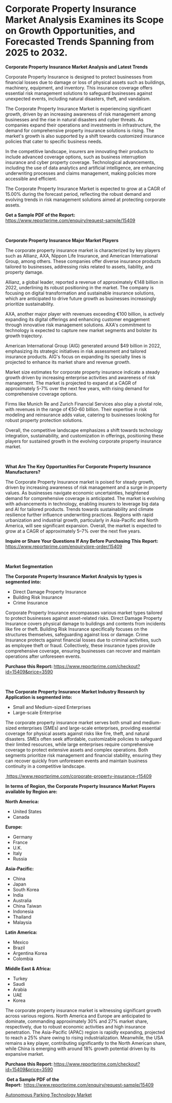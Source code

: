 <p><h1>Corporate Property Insurance Market Analysis Examines its Scope on Growth Opportunities, and Forecasted Trends Spanning from 2025 to 2032.</h1></p><p><strong>Corporate Property Insurance Market Analysis and Latest Trends</strong></p>
<p><p>Corporate Property Insurance is designed to protect businesses from financial losses due to damage or loss of physical assets such as buildings, machinery, equipment, and inventory. This insurance coverage offers essential risk management solutions to safeguard businesses against unexpected events, including natural disasters, theft, and vandalism.</p><p>The Corporate Property Insurance Market is experiencing significant growth, driven by an increasing awareness of risk management among businesses and the rise in natural disasters and cyber threats. As companies expand their operations and investments in infrastructure, the demand for comprehensive property insurance solutions is rising. The market's growth is also supported by a shift towards customized insurance policies that cater to specific business needs.</p><p>In the competitive landscape, insurers are innovating their products to include advanced coverage options, such as business interruption insurance and cyber property coverage. Technological advancements, including the use of data analytics and artificial intelligence, are enhancing underwriting processes and claims management, making policies more accessible and efficient.</p><p>The Corporate Property Insurance Market is expected to grow at a CAGR of 15.00% during the forecast period, reflecting the robust demand and evolving trends in risk management solutions aimed at protecting corporate assets.</p></p>
<p><strong>Get a Sample PDF of the Report:&nbsp;</strong> <a href="https://www.reportprime.com/enquiry/request-sample/15409?utm_campaign=3503&utm_medium=2&utm_source=Github&utm_content=ia&utm_term=20032025&utm_id=corporate-property-insurance">https://www.reportprime.com/enquiry/request-sample/15409</a></p>
<p>&nbsp;</p>
<p><strong>Corporate Property Insurance Major Market Players</strong></p>
<p><p>The corporate property insurance market is characterized by key players such as Allianz, AXA, Nippon Life Insurance, and American International Group, among others. These companies offer diverse insurance products tailored to businesses, addressing risks related to assets, liability, and property damage.</p><p>Allianz, a global leader, reported a revenue of approximately €148 billion in 2022, underlining its robust positioning in the market. The company is focusing on digital transformation and sustainable insurance solutions, which are anticipated to drive future growth as businesses increasingly prioritize sustainability.</p><p>AXA, another major player with revenues exceeding €100 billion, is actively expanding its digital offerings and enhancing customer engagement through innovative risk management solutions. AXA's commitment to technology is expected to capture new market segments and bolster its growth trajectory.</p><p>American International Group (AIG) generated around $49 billion in 2022, emphasizing its strategic initiatives in risk assessment and tailored insurance products. AIG's focus on expanding its specialty lines is projected to enhance its market share and revenue growth.</p><p>Market size estimates for corporate property insurance indicate a steady growth driven by increasing enterprise activities and awareness of risk management. The market is projected to expand at a CAGR of approximately 5-7% over the next few years, with rising demand for comprehensive coverage options.</p><p>Firms like Munich Re and Zurich Financial Services also play a pivotal role, with revenues in the range of €50-60 billion. Their expertise in risk modeling and reinsurance adds value, catering to businesses looking for robust property protection solutions.</p><p>Overall, the competitive landscape emphasizes a shift towards technology integration, sustainability, and customization in offerings, positioning these players for sustained growth in the evolving corporate property insurance market.</p></p>
<p>&nbsp;</p>
<p><strong>What Are The Key Opportunities For Corporate Property Insurance Manufacturers?</strong></p>
<p><p>The Corporate Property Insurance market is poised for steady growth, driven by increasing awareness of risk management and a surge in property values. As businesses navigate economic uncertainties, heightened demand for comprehensive coverage is anticipated. The market is evolving with advancements in technology, enabling insurers to leverage big data and AI for tailored products. Trends towards sustainability and climate resilience further influence underwriting practices. Regions with rapid urbanization and industrial growth, particularly in Asia-Pacific and North America, will see significant expansion. Overall, the market is expected to grow at a CAGR of approximately 5–7% over the next five years.</p></p>
<p><strong>Inquire or Share Your Questions If Any Before Purchasing This Report:</strong> <a href="https://www.reportprime.com/enquiry/pre-order/15409?utm_campaign=3503&utm_medium=2&utm_source=Github&utm_content=ia&utm_term=20032025&utm_id=corporate-property-insurance">https://www.reportprime.com/enquiry/pre-order/15409</a></p>
<p>&nbsp;</p>
<p><strong>Market Segmentation</strong></p>
<p><strong>The Corporate Property Insurance Market Analysis by types is segmented into:</strong></p>
<p><ul><li>Direct Damage Property Insurance</li><li>Building Risk Insurance</li><li>Crime Insurance</li></ul></p>
<p><p>Corporate Property Insurance encompasses various market types tailored to protect businesses against asset-related risks. Direct Damage Property Insurance covers physical damage to buildings and contents from incidents like fire or theft. Building Risk Insurance specifically focuses on the structures themselves, safeguarding against loss or damage. Crime Insurance protects against financial losses due to criminal activities, such as employee theft or fraud. Collectively, these insurance types provide comprehensive coverage, ensuring businesses can recover and maintain operations after unforeseen events.</p></p>
<p><strong>Purchase this Report:&nbsp;</strong><a href="https://www.reportprime.com/checkout?id=15409&price=3590&utm_campaign=3503&utm_medium=2&utm_source=Github&utm_content=ia&utm_term=20032025&utm_id=corporate-property-insurance">https://www.reportprime.com/checkout?id=15409&price=3590</a></p>
<p>&nbsp;</p>
<p><strong>The Corporate Property Insurance Market Industry Research by Application is segmented into:</strong></p>
<p><ul><li>Small and Medium-sized Enterprises</li><li>Large-scale Enterprise</li></ul></p>
<p><p>The corporate property insurance market serves both small and medium-sized enterprises (SMEs) and large-scale enterprises, providing essential coverage for physical assets against risks like fire, theft, and natural disasters. SMEs often seek affordable, customizable policies to safeguard their limited resources, while large enterprises require comprehensive coverage to protect extensive assets and complex operations. Both segments prioritize risk management and financial stability, ensuring they can recover quickly from unforeseen events and maintain business continuity in a competitive landscape.</p></p>
<p><a href="https://www.reportprime.com/corporate-property-insurance-r15409?utm_campaign=3503&utm_medium=2&utm_source=Github&utm_content=ia&utm_term=20032025&utm_id=corporate-property-insurance">&nbsp;https://www.reportprime.com/corporate-property-insurance-r15409</a></p>
<p><strong>In terms of Region, the Corporate Property Insurance Market Players available by Region are:</strong></p>
<p>
    <p> <strong> North America: </strong>
        <ul>
            <li>United States</li>
            <li>Canada</li>
        </ul>
        </p> 
    <p> <strong> Europe: </strong>
        <ul>
            <li>Germany</li>
            <li>France</li>
            <li>U.K.</li>
            <li>Italy</li>
            <li>Russia</li>
        </ul>
        </p> 
    <p> <strong> Asia-Pacific: </strong>
        <ul>
            <li>China</li>
            <li>Japan</li>
            <li>South Korea</li>
            <li>India</li>
            <li>Australia</li>
            <li>China Taiwan</li>
            <li>Indonesia</li>
            <li>Thailand</li>
            <li>Malaysia</li>
        </ul>
        </p> 
    <p> <strong> Latin America: </strong>
        <ul>
            <li>Mexico</li>
            <li>Brazil</li>
            <li>Argentina Korea</li>
            <li>Colombia</li>
        </ul>
        </p> 
    <p> <strong> Middle East & Africa: </strong>
        <ul>
            <li>Turkey</li>
            <li>Saudi</li>
            <li>Arabia</li>
            <li>UAE</li>
            <li>Korea</li>
        </ul>
    </p>
    </p>
<p><p>The corporate property insurance market is witnessing significant growth across various regions. North America and Europe are anticipated to dominate, commanding approximately 30% and 27% market share, respectively, due to robust economic activities and high insurance penetration. The Asia-Pacific (APAC) region is rapidly expanding, projected to reach a 25% share owing to rising industrialization. Meanwhile, the USA remains a key player, contributing significantly to the North American share, while China is emerging with around 18% growth potential driven by its expansive market.</p></p>
<p><strong>Purchase this Report: </strong><a href="https://www.reportprime.com/checkout?id=15409&price=3590&utm_campaign=3503&utm_medium=2&utm_source=Github&utm_content=ia&utm_term=20032025&utm_id=corporate-property-insurance">https://www.reportprime.com/checkout?id=15409&price=3590</a></p>
<p>&nbsp;<strong>Get a Sample PDF of the Report:&nbsp;&nbsp;</strong><a href="https://www.reportprime.com/enquiry/request-sample/15409?utm_campaign=3503&utm_medium=2&utm_source=Github&utm_content=ia&utm_term=20032025&utm_id=corporate-property-insurance">https://www.reportprime.com/enquiry/request-sample/15409</a></p>
<p><strong></strong></p>
<p><p><a href="https://github.com/budenhanelfc/Market-Research-Report-List-1/blob/main/autonomous-parking-technology-market.md?utm_campaign=3503&utm_medium=2&utm_source=Github&utm_content=ia&utm_term=20032025&utm_id=corporate-property-insurance">Autonomous Parking Technology Market</a></p></p>